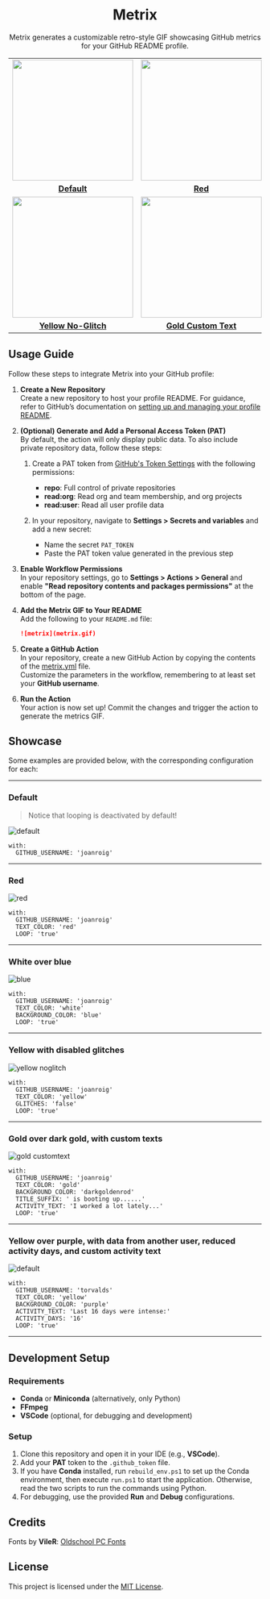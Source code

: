 <h1 align="center">Metrix</h1>
<p align="center">Metrix generates a customizable retro-style GIF showcasing GitHub metrics for your GitHub README profile.</p>

<table align="center">
  <tr>
    <td align="center">
      <a href="#default"><img src="img/metrix-default.gif" width="240px" /></a>
    </td>
    <td align="center">
      <a href="#red"><img src="img/metrix-red.gif" width="240px" /></a>
    </td>
    <td align="center">
      <a href="#blue"><img src="img/metrix-blue.gif" width="240px" /></a>
    </td>
  </tr>
  <tr>
    <td align="center">
      <a href="#default"><b>Default</b></a>
    </td>
    <td align="center">
      <a href="#red"><b>Red</b></a>
    </td>
    <td align="center">
      <a href="#blue"><b>White-Blue</b></a>
    </td>
  </tr>
  <tr>
    <td align="center">
      <a href="#yellow-noglitch"
        ><img src="img/metrix-yellow-noglitch.gif" width="240px"
      /></a>
    </td>
    <td align="center">
      <a href="#gold-customtext"
        ><img src="img/metrix-gold-customtext.gif" width="240px"
      /></a>
    </td>
    <td align="center">
      <a href="#purple-torvalds"
        ><img src="img/metrix-purple-torvalds.gif" width="240px"
      /></a>
    </td>
  </tr>
  <tr>
    <td align="center">
      <a href="#yellow-noglitch"><b>Yellow No-Glitch</b></a>
    </td>
    <td align="center">
      <a href="#gold-customtext"><b>Gold Custom Text</b></a>
    </td>
    <td align="center">
      <a href="#purple-torvalds"><b>Purple Torvalds</b></a>
    </td>
  </tr>
</table>

## Usage Guide

Follow these steps to integrate Metrix into your GitHub profile:

1. **Create a New Repository**  
   Create a new repository to host your profile README. For guidance, refer to GitHub’s documentation on [setting up and managing your profile README](https://docs.github.com/en/account-and-profile/setting-up-and-managing-your-github-profile/customizing-your-profile/managing-your-profile-readme).

2. **(Optional) Generate and Add a Personal Access Token (PAT)**  
   By default, the action will only display public data. To also include private repository data, follow these steps:

   1. Create a PAT token from [GitHub's Token Settings](https://github.com/settings/tokens) with the following permissions:

      - **repo**: Full control of private repositories
      - **read:org**: Read org and team membership, and org projects
      - **read:user**: Read all user profile data

   2. In your repository, navigate to **Settings > Secrets and variables** and add a new secret:

      - Name the secret `PAT_TOKEN`
      - Paste the PAT token value generated in the previous step

3. **Enable Workflow Permissions**  
   In your repository settings, go to **Settings > Actions > General** and enable **"Read repository contents and packages permissions"** at the bottom of the page.

4. **Add the Metrix GIF to Your README**  
   Add the following to your `README.md` file:

   ```markdown
   ![metrix](metrix.gif)
   ```

5. **Create a GitHub Action**  
   In your repository, create a new GitHub Action by copying the contents of the [metrix.yml](.github/workflows/metrix.yml) file.  
   Customize the parameters in the workflow, remembering to at least set your **GitHub username**.

6. **Run the Action**  
   Your action is now set up! Commit the changes and trigger the action to generate the metrics GIF.

## Showcase

Some examples are provided below, with the corresponding configuration for each:

---

### <a id="default"></a> Default

> Notice that looping is deactivated by default!

![default](img/metrix-default.gif)

```
with:
  GITHUB_USERNAME: 'joanroig'
```

---

### <a id="red"></a> Red

![red](img/metrix-red.gif)

```
with:
  GITHUB_USERNAME: 'joanroig'
  TEXT_COLOR: 'red'
  LOOP: 'true'
```

---

### <a id="blue"></a> White over blue

![blue](img/metrix-blue.gif)

```
with:
  GITHUB_USERNAME: 'joanroig'
  TEXT_COLOR: 'white'
  BACKGROUND_COLOR: 'blue'
  LOOP: 'true'
```

---

### <a id="yellow-noglitch"></a> Yellow with disabled glitches

![yellow noglitch](img/metrix-yellow-noglitch.gif)

```
with:
  GITHUB_USERNAME: 'joanroig'
  TEXT_COLOR: 'yellow'
  GLITCHES: 'false'
  LOOP: 'true'
```

---

### <a id="gold-customtext"></a> Gold over dark gold, with custom texts

![gold customtext](img/metrix-gold-customtext.gif)

```
with:
  GITHUB_USERNAME: 'joanroig'
  TEXT_COLOR: 'gold'
  BACKGROUND_COLOR: 'darkgoldenrod'
  TITLE_SUFFIX: ' is booting up......'
  ACTIVITY_TEXT: 'I worked a lot lately...'
  LOOP: 'true'
```

---

### <a id="purple-torvalds"></a> Yellow over purple, with data from another user, reduced activity days, and custom activity text

![default](img/metrix-purple-torvalds.gif)

```
with:
  GITHUB_USERNAME: 'torvalds'
  TEXT_COLOR: 'yellow'
  BACKGROUND_COLOR: 'purple'
  ACTIVITY_TEXT: 'Last 16 days were intense:'
  ACTIVITY_DAYS: '16'
  LOOP: 'true'
```

---

## Development Setup

### Requirements

- **Conda** or **Miniconda** (alternatively, only Python)
- **FFmpeg**
- **VSCode** (optional, for debugging and development)

### Setup

1. Clone this repository and open it in your IDE (e.g., **VSCode**).
2. Add your **PAT** token to the `.github_token` file.
3. If you have **Conda** installed, run `rebuild_env.ps1` to set up the Conda environment, then execute `run.ps1` to start the application. Otherwise, read the two scripts to run the commands using Python.
4. For debugging, use the provided **Run** and **Debug** configurations.

## Credits

Fonts by **VileR**: [Oldschool PC Fonts](https://int10h.org/oldschool-pc-fonts/fontlist/)

## License

This project is licensed under the [MIT License](LICENSE).

